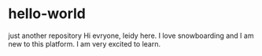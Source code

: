 # hello-world
just another repository
Hi evryone,
leidy here. I love snowboarding and I am new to this platform. 
I am very excited to learn.
